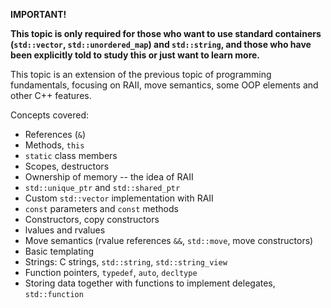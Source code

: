**IMPORTANT!**

**This topic is only required for those who want to use standard containers
(`std::vector`, `std::unordered_map`) and `std::string`, and those who have been
explicitly told to study this or just want to learn more.**

This topic is an extension of the previous topic of programming fundamentals, focusing
on RAII, move semantics, some OOP elements and other C++ features.

Concepts covered:
- References (`&`)
- Methods, `this`
- `static` class members
- Scopes, destructors
- Ownership of memory -- the idea of RAII
- `std::unique_ptr` and `std::shared_ptr`
- Custom `std::vector` implementation with RAII
- `const` parameters and `const` methods
- Constructors, copy constructors
- lvalues and rvalues
- Move semantics (rvalue references `&&`, `std::move`, move constructors)
- Basic templating
- Strings: C strings, `std::string`, `std::string_view`
- Function pointers, `typedef`, `auto`, `decltype`
- Storing data together with functions to implement delegates, `std::function`